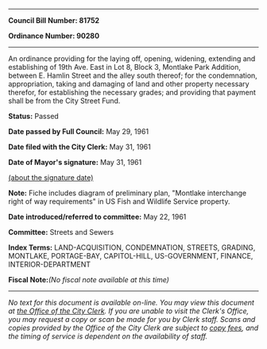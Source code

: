 

********

**Council Bill Number: 81752**
   
**Ordinance Number: 90280**
********

 An ordinance providing for the laying off, opening, widening, extending and establishing of 19th Ave. East in Lot 8, Block 3, Montlake Park Addition, between E. Hamlin Street and the alley south thereof; for the condemnation, appropriation, taking and damaging of land and other property necessary therefor, for establishing the necessary grades; and providing that payment shall be from the City Street Fund.

**Status:** Passed
   
**Date passed by Full Council:** May 29, 1961
   
**Date filed with the City Clerk:** May 31, 1961
   
**Date of Mayor's signature:** May 31, 1961
   
[(about the signature date)](/~public/approvaldate.htm)
   
   
**Note:** Fiche includes diagram of preliminary plan, "Montlake interchange right of way requirements" in US Fish and Wildlife Service property.

   
**Date introduced/referred to committee:** May 22, 1961
   
**Committee:** Streets and Sewers
   
   
**Index Terms:** LAND-ACQUISITION, CONDEMNATION, STREETS, GRADING, MONTLAKE, PORTAGE-BAY, CAPITOL-HILL, US-GOVERNMENT, FINANCE, INTERIOR-DEPARTMENT

**Fiscal Note:**_(No fiscal note available at this time)_
********

_No text for this document is available on-line. You may view this document at [the Office of the City Clerk](http://www.seattle.gov/leg/clerk/contactUs.htm). If you are unable to visit the Clerk's Office, you may request a copy or scan be made for you by Clerk staff. Scans and copies provided by the Office of the City Clerk are subject to [copy fees](http://clerk.seattle.gov/~public/clerkfees.htm), and the timing of service is dependent on the availability of staff._


